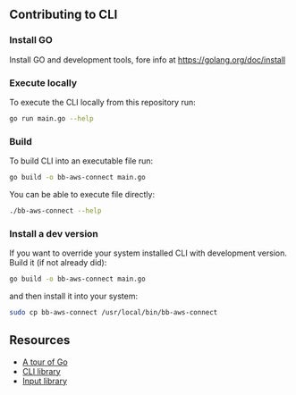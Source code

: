 ## Contributing to CLI

### Install GO

Install GO and development tools, fore info at https://golang.org/doc/install

### Execute locally

To execute the CLI locally from this repository run:
```bash
go run main.go --help
```

### Build

To build CLI into an executable file run:
```bash
go build -o bb-aws-connect main.go
```

You can be able to execute file directly:
```bash
./bb-aws-connect --help
```

### Install a dev version

If you want to override your system installed CLI with development version. 
Build it (if not already did):
```bash
go build -o bb-aws-connect main.go
```
and then install it into your system:
```bash
sudo cp bb-aws-connect /usr/local/bin/bb-aws-connect
```

## Resources

* [A tour of Go](https://tour.golang.org/list)
* [CLI library](https://github.com/urfave/cli/blob/master/docs/v2/manual.md)
* [Input library](https://github.com/AlecAivazis/survey)
